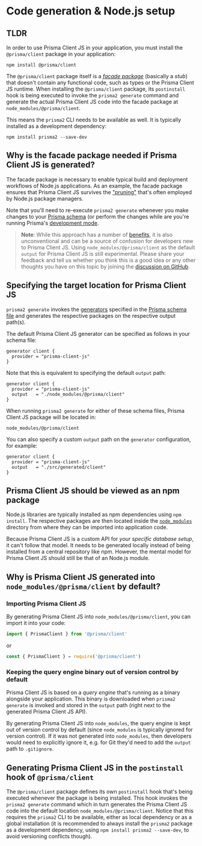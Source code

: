 # Code generation & Node.js setup

## TLDR

In order to use Prisma Client JS in your application, you must install the `@prisma/client` package in your application:

```
npm install @prisma/client
```

The `@prisma/client` package itself is a [_facade package_](https://github.com/prisma/prisma-client-js/issues/261) (basically a _stub_) that doesn't contain any functional code, such as types or the Prisma Client JS runtime. When installing the `@prisma/client` package, its `postinstall` hook is being executed to invoke the `prisma2 generate` command and generate the actual Prisma Client JS code into the facade package at `node_modules/@prisma/client`.

This means the `prisma2` CLI needs to be available as well. It is typically installed as a development dependency:

```
npm install prisma2 --save-dev
```

## Why is the facade package needed if Prisma Client JS is generated?

The facade package is necessary to enable typical build and deployment workflows of Node.js applications. As an example, the facade package ensures that Prisma Client JS survives the ["pruning"](https://docs.npmjs.com/cli/prune.html) that's often employed by Node.js package managers.

Note that you'll need to re-execute `prisma2 generate` whenever you make changes to your [Prisma schema](../prisma-schema-file.md) (or perform the changes while are you're running Prisma's [development mode](../development-mode.md). 

> **Note**: While this approach has a number of [benefits](#why-is-photon-js-generated-into-node_modulesgenerated-by-default), it is also unconventional and can be a source of confusion for developers new to Prisma Client JS. Using `node_modules/@prisma/client` as the default `output` for Prisma Client JS is still experimental. Please share your feedback and tell us whether you think this is a good idea or any other thoughts you have on this topic by joining the [discussion on GitHub](https://github.com/prisma/prisma-client-js/issues/88).

## Specifying the target location for Prisma Client JS

`prisma2 generate` invokes the [generators](../prisma-schema-file.md#generators-optional) specified in the [Prisma schema file](../prisma-schema-file.md) and generates the respective packages on the respective output path(s). 

The default Prisma Client JS generator can be specified as follows in your schema file:

```prisma
generator client {
  provider = "prisma-client-js"
}
```

Note that this is equivalent to specifying the default `output` path:

```prisma
generator client {
  provider = "prisma-client-js"
  output   = "./node_modules/@prisma/client"
}
```

When running `prisma2 generate` for either of these schema files, Prisma Client JS package will be located in:

```
node_modules/@prisma/client
```

You can also specify a custom `output` path on the `generator` configuration, for example:

```prisma
generator client {
  provider = "prisma-client-js"
  output   = "./src/generated/client"
}
```

## Prisma Client JS should be viewed as an npm package

Node.js libraries are typically installed as npm dependencies using `npm install`. The respective packages are then located inside the [`node_modules`](https://docs.npmjs.com/files/folders#node-modules) directory from where they can be imported into application code.

Because Prisma Client JS is a custom API for _your specific database setup_, it can't follow that model. It needs to be generated locally instead of being installed from a central repository like npm. However, the mental model for Prisma Client JS should still be that of an Node.js module.

## Why is Prisma Client JS generated into `node_modules/@prisma/client` by default?

### Importing Prisma Client JS

By generating Prisma Client JS into `node_modules/@prisma/client`, you can import it into your code:

```js
import { PrismaClient } from '@prisma/client'
```

or

```js
const { PrismaClient } = require('@prisma/client')
```

### Keeping the query engine binary out of version control by default

Prisma Client JS is based on a _query engine_ that's running as a binary alongside your application. This binary is downloaded when `prisma2 generate` is invoked and stored in the `output` path (right next to the generated Prisma Client JS API).

By generating Prisma Client JS into `node_modules`, the query engine is kept out of version control by default (since `node_modules` is typically ignored for version control). If it was not generated into `node_modules`, then developers would need to explicitly ignore it, e.g. for Git they'd need to add the `output` path to `.gitignore`.

## Generating Prisma Client JS in the `postinstall` hook of `@prisma/client`

The `@prisma/client` package defines its own `postinstall` hook that's being executed whenever the package is being installed. This hook invokes the `prisma2 generate` command which in turn generates the Prisma Client JS code into the default location `node_modules/@prisma/client`. Notice that this requires the `prisma2` CLI to be available, either as local dependency or as a global installation (it is recommended to always install the `prisma2` package as a development dependency, using `npm install prisma2 --save-dev`, to avoid versioning conflicts though).

